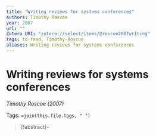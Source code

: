 ```yaml
---
title: "Writing reviews for systems conferences"
authors: Timothy Roscoe
year: 2007
url: ""
Zotero URI: "zotero://select/items/@roscoe2007writing"
tags: to-read, Timothy-Roscoe
aliases: Writing reviews for systems conferences
---
```


# Writing reviews for systems conferences  
_Timothy Roscoe (2007)_

Tags: `=join(this.file.tags, " ")`

> [!abstract]-
> 


